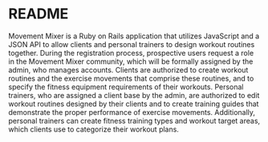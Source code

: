 # README
Movement Mixer is a Ruby on Rails application that utilizes JavaScript and a JSON API to allow clients and personal trainers to design workout routines together. During the registration process, prospective users request a role in the Movement Mixer community, which will be formally assigned by the admin, who manages accounts. Clients are authorized to create workout routines and the exercise movements that comprise these routines, and to specify the fitness equipment requirements of their workouts. Personal trainers, who are assigned a client base by the admin, are authorized to edit workout routines designed by their clients and to create training guides that demonstrate the proper performance of exercise movements. Additionally, personal trainers can create fitness training types and workout target areas, which clients use to categorize their workout plans.